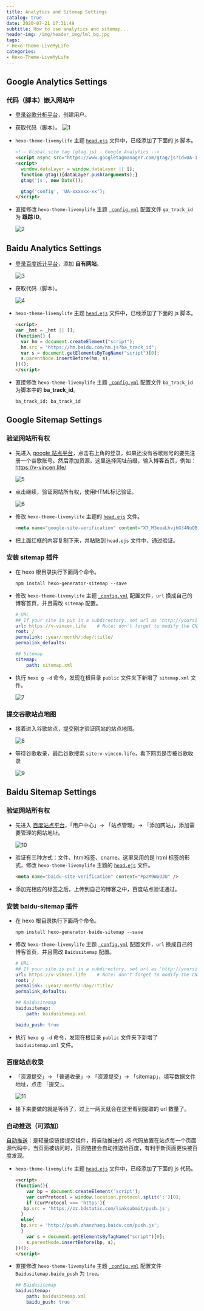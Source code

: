 ```yaml
---
title: Analytics and Sitemap Settings
catalog: true
date: 2020-07-21 17:31:49
subtitle: How to use analytics and sitemap...
header-img: /img/header_img/lml_bg.jpg
tags:
- Hexo-Theme-LiveMyLife
categories:
- Hexo-Theme-LiveMyLife
---
```


## Google Analytics Settings
### 代码（脚本）嵌入网站中
- [登录谷歌分析平台](https://analytics.google.com/)，创建用户。
- 获取代码（脚本）。
    ![1](1.png)

- `hexo-theme-livemylife` 主题 [`head.ejs`](https://github.com/V-Vincen/hexo-theme-livemylife/blob/master/themes/livemylife/layout/_partial/head.ejs) 文件中，已经添加了下面的 js 脚本。
    ```html
    <!-- Global site tag (gtag.js) - Google Analytics -->
    <script async src="https://www.googletagmanager.com/gtag/js?id=UA-164526897-1"></script>
    <script>
      window.dataLayer = window.dataLayer || [];
      function gtag(){dataLayer.push(arguments);}
      gtag('js', new Date());
    
      gtag('config', 'UA-xxxxxx-xx');
    </script>
    ```

- 直接修改 `hexo-theme-livemylife` 主题 [`_config.yml`](https://github.com/V-Vincen/hexo-theme-livemylife/blob/master/_config.yml) 配置文件 `ga_track_id` 为 **跟踪 ID**。
   
    ![2](2.png)


## Baidu Analytics Settings
- [登录百度统计平台](https://tongji.baidu.com/web/10000186631/welcome/login)，添加 **自有网站**。

    ![3](3.png)


- 获取代码（脚本）。
    
    ![4](4.png)

- `hexo-theme-livemylife` 主题 [`head.ejs`](https://github.com/V-Vincen/hexo-theme-livemylife/blob/master/themes/livemylife/layout/_partial/head.ejs) 文件中，已经添加了下面的 js 脚本。
    ```html
    <script>
    var _hmt = _hmt || [];
    (function() {
      var hm = document.createElement("script");
      hm.src = "https://hm.baidu.com/hm.js?ba_track_id";
      var s = document.getElementsByTagName("script")[0]; 
      s.parentNode.insertBefore(hm, s);
    })();
    </script>
    ```

- 直接修改 `hexo-theme-livemylife` 主题 [`_config.yml`](https://github.com/V-Vincen/hexo-theme-livemylife/blob/master/_config.yml) 配置文件 `ba_track_id` 为脚本中的 **ba_track_id**。
    ```
    ba_track_id: ba_track_id
    ```
    

## Google Sitemap Settings
### 验证网站所有权
- 先进入 [google 站点平台](https://www.google.com/webmasters/#?modal_active=none)，点击右上角的登录，如果还没有谷歌账号的要先注册一个谷歌账号。然后添加资源，这里选择网址前缀，输入博客首页，例如：https://v-vincen.life/

    ![5](5.png)

- 点击继续，验证网站所有权，使用HTML标记验证。
    
    ![6](6.png)

- 修改 `hexo-theme-livemylife` 主题的 [`head.ejs`](https://github.com/V-Vincen/hexo-theme-livemylife/blob/master/themes/livemylife/layout/_partial/head.ejs) 文件。
    ```html
    <meta name="google-site-verification" content="X7_M3eeaLhvjhG34NuQBgu2gdyRlAtMB4utP5AgEBc" />
    ```

- 把上面红框的内容复制下来，并粘贴到 `head.ejs` 文件中，通过验证。

### 安装 sitemap 插件
- 在 hexo 根目录执行下面两个命令。
    ```
    npm install hexo-generator-sitemap --save
    ```
- 修改 `hexo-theme-livemylife` 主题 [`_config.yml`](https://github.com/V-Vincen/hexo-theme-livemylife/blob/master/_config.yml) 配置文件，`url` 换成自己的博客首页，并且需改 `sitemap` 配置。
    ```yml
    # URL
    ## If your site is put in a subdirectory, set url as 'http://yoursite.com/child' and root as '/child/'
    url: https://v-vincen.life    # Note: don't forget to modify the CNAME file to your url
    root: /
    permalink: :year/:month/:day/:title/
    permalink_defaults:
    ```
    
    ```yml
    ## Sitemap
    sitemap:
        path: sitemap.xml
    ```

- 执行 `hexo g -d` 命令，发现在根目录 `public` 文件夹下新增了 `sitemap.xml` 文件。

    ![7](7.png)

### 提交谷歌站点地图
- 接着进入谷歌站点，提交刚才验证网站的站点地图。
    
    ![8](8.png)

- 等待谷歌收录，最后谷歌搜索 `site:v-vincen.life`，看下网页是否被谷歌收录

    ![9](9.png)


## Baidu Sitemap Settings
### 验证网站所有权
- 先进入 [百度站点平台](https://ziyuan.baidu.com/site/index#/)，「用户中心」-> 「站点管理」-> 「添加网站」，添加需要管理的网站地址。

    ![10](10.png)

- 验证有三种方式：文件、html标签、cname。这里采用的是 html 标签的形式，修改 `hexo-theme-livemylife` 主题的 [`head.ejs`](https://github.com/V-Vincen/hexo-theme-livemylife/blob/master/themes/livemylife/layout/_partial/head.ejs) 文件。
    ```html
    <meta name="baidu-site-verification" content="PpzM9WxOJU" />
    ```

- 添加完相应的标签之后，上传到自己的博客之中，百度站点验证通过。

### 安装 baidu-sitemap 插件
- 在 hexo 根目录执行下面两个命令。
    ```
    npm install hexo-generator-baidu-sitemap --save
    ```
- 修改 `hexo-theme-livemylife` 主题 [`_config.yml`](https://github.com/V-Vincen/hexo-theme-livemylife/blob/master/_config.yml) 配置文件，`url` 换成自己的博客首页，并且需改 `Baidusitemap` 配置。
    ```yml
    # URL
    ## If your site is put in a subdirectory, set url as 'http://yoursite.com/child' and root as '/child/'
    url: https://v-vincen.life    # Note: don't forget to modify the CNAME file to your url
    root: /
    permalink: :year/:month/:day/:title/
    permalink_defaults:
    ```
    
    ```yml
    ## Baidusitemap
    baidusitemap:
        path: baidusitemap.xml
    
    baidu_push: true
    ```

- 执行 `hexo g -d` 命令，发现在根目录 `public` 文件夹下新增了 `baidusitemap.xml` 文件。

### 百度站点收录
- 「资源提交」-> 「普通收录」-> 「资源提交」-> 「sitemap」，填写数据文件地址，点击 「提交」。
    
    ![11](11.png)

- 接下来要做的就是等待了，过上一两天就会在这里看到提取的 url 数量了。

### 自动推送（可添加）
[自动推送](https://ziyuan.baidu.com/college/courseinfo?id=267&page=2#h2_article_title9)：是轻量级链接提交组件，将自动推送的 JS 代码放置在站点每一个页面源代码中，当页面被访问时，页面链接会自动推送给百度，有利于新页面更快被百度发现。

- `hexo-theme-livemylife` 主题 [`head.ejs`](https://github.com/V-Vincen/hexo-theme-livemylife/blob/master/themes/livemylife/layout/_partial/head.ejs) 文件中，已经添加了下面的 js 代码。
    ```html
    <script>
    (function(){
        var bp = document.createElement('script');
        var curProtocol = window.location.protocol.split(':')[0];
        if (curProtocol === 'https'){
       bp.src = 'https://zz.bdstatic.com/linksubmit/push.js';
      }
      else{
      bp.src = 'http://push.zhanzhang.baidu.com/push.js';
      }
        var s = document.getElementsByTagName("script")[0];
        s.parentNode.insertBefore(bp, s);
    })();
    </script>
    ```

- 直接修改 `hexo-theme-livemylife` 主题 [`_config.yml`](https://github.com/V-Vincen/hexo-theme-livemylife/blob/master/_config.yml) 配置文件 `Baidusitemap.baidu_push` 为 `true`。
    ```yml
    ## Baidusitemap
    baidusitemap:
        path: baidusitemap.xml
        baidu_push: true
    ```




